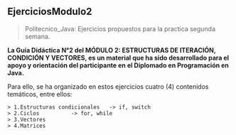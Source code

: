 ## EjerciciosModulo2

> Politecnico_Java: Ejercicios propuestos para la practica segunda semana.

**La Guía Didáctica N°2 del MÓDULO 2: ESTRUCTURAS DE ITERACIÓN, CONDICIÓN Y VECTORES, es un material que ha sido desarrollado para el apoyo y orientación del participante en el Diplomado en Programación en Java.**

Para ello, se ha organizado en estos ejercicios cuatro (4) contenidos temáticos, entre ellos:

	> 1.Estructuras condicionales	-> if, switch
	> 2.Ciclos			-> for, while
	> 3.Vectores
	> 4.Matrices